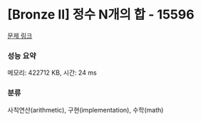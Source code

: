 # [Bronze II] 정수 N개의 합 - 15596 

[문제 링크](https://www.acmicpc.net/problem/15596) 

### 성능 요약

메모리: 422712 KB, 시간: 24 ms

### 분류

사칙연산(arithmetic), 구현(implementation), 수학(math)

